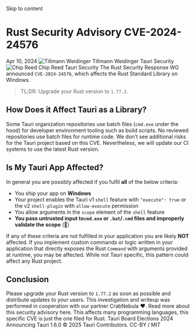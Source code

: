 Skip to content
# Rust Security Advisory CVE-2024-24576
Apr 10, 2024 
![Tillmann Weidinger](https://v2.tauri.app/authors/tweidinger.png)
Tillmann Weidinger
Tauri Security
![Chip Reed](https://v2.tauri.app/authors/chip.png)
Chip Reed
Tauri Security
The Rust Security Response WG announced `CVE-2024-24576`, which affects the Rust Standard Library on Windows.
> TL;DR: Upgrade your Rust version to `1.77.2`.
## How Does it Affect Tauri as a Library?
Some Tauri organization repositories use batch files (`cmd.exe` under the hood) for developer environment tooling such as build scripts. No reviewed repositories use batch files for runtime code.
We don’t see additional risks for the Tauri project based on this CVE.
Nevertheless, we will update our CI systems to use the latest Rust version.
## Is My Tauri App Affected?
In general you are possibly affected if you fulfil **all** of the below criteria:
  * You ship your app on **Windows**
  * Your project enables the Tauri v1 `shell` feature with `"execute": true` or the v2 `shell-plugin` with `allow-execute` permission
  * You allow arguments in the `scope` element of the `shell` feature
  * **You pass untrusted input to`cmd.exe` or `.bat`/`.cmd` files and improperly validate the scope** (🚩)


If any of these criteria are not fulfilled in your application you are likely **NOT** affected.
If you implement custom commands or logic written in your application that directly exposes the Rust `Command` with arguments provided at runtime, you may be affected. While not Tauri specific, this pattern could affect any Rust project.
## Conclusion
Please upgrade your Rust version to `1.77.2` as soon as possible and distribute updates to your users.
This investigation and writeup was performed in cooperation with our partner CrabNebula ❤️.
Read more about this security advisory here. This affects many programming languages, this specific CVE is just the one filed for Rust.
Tauri Board Elections 2024
Announcing Tauri 1.6.0
© 2025 Tauri Contributors. CC-BY / MIT
